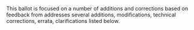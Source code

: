 This ballot is focused on a number of additions and corrections based on feedback from  addresses several additions, modifications, technical corrections, errata, clarifications listed below.